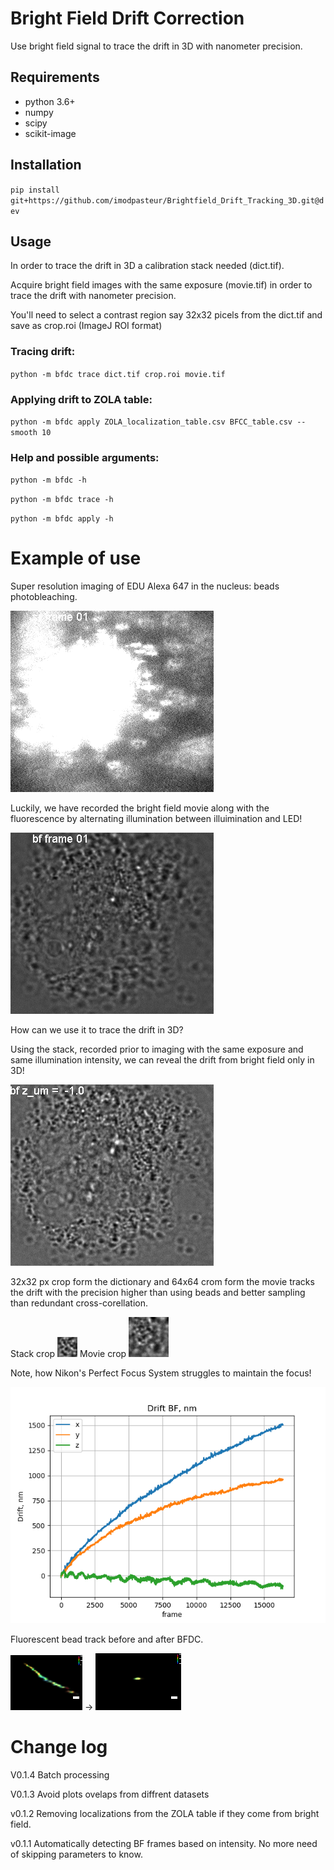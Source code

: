# Bright Field Drift Correction

Use bright field signal to trace the drift in 3D with nanometer precision.

## Requirements
* python 3.6+
* numpy
* scipy
* scikit-image

## Installation

`pip install git+https://github.com/imodpasteur/Brightfield_Drift_Tracking_3D.git@dev`

## Usage

In order to trace the drift in 3D a calibration stack needed (dict.tif).

Acquire bright field images with the same exposure (movie.tif) in order to trace the drift with nanometer precision.

You'll need to select a contrast region say 32x32 picels from the dict.tif and save as crop.roi (ImageJ ROI format)

### Tracing drift:
`python -m bfdc trace dict.tif crop.roi movie.tif`

### Applying drift to ZOLA table:
`python -m bfdc apply ZOLA_localization_table.csv BFCC_table.csv --smooth 10`

### Help and possible arguments:

`python -m bfdc -h`

`python -m bfdc trace -h`

`python -m bfdc apply -h`

# Example of use
 
 Super resolution imaging of EDU Alexa 647 in the nucleus: beads photobleaching.
 
![input](img/sr_Substack%20(1-16384-1000)_l.gif) 
 
 Luckily, we have recorded the bright field movie along with the fluorescence by alternating illumination between illuimination and LED!
 
![input](img/bf_Substack%20(1-16384-1000)_l.gif) 
 
 How can we use it to trace the drift in 3D?
 
 Using the stack, recorded prior to imaging with the same exposure and same illumination intensity, we can reveal the drift from bright field only in 3D!

![input](img/dict_sr_crop.gif)

32x32 px crop form the dictionary and 64x64 crom form the movie tracks the drift with the precision higher than using beads and better sampling than redundant cross-corellation.

Stack crop ![input](img/dict_crop32.gif)
Movie crop ![input](img/bf_Substack%20(1-16384-1000)_crop32l.gif)


Note, how Nikon's Perfect Focus System struggles to maintain the focus!

![input](img/BFCC_table.csv_2zero.png) 

Fluorescent bead track before and after BFDC.

![input](img/bead_track_color.png) -> ![input](img/bead_track_color_BFDC.png) 

# Change log

V0.1.4 Batch processing 

V0.1.3 Avoid plots ovelaps from diffrent datasets

v0.1.2 Removing localizations from the ZOLA table if they come from bright field. 

v0.1.1 Automatically detecting BF frames based on intensity. No more need of skipping parameters to know.


 

